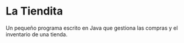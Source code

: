 # La Tiendita
Un pequeño programa escrito en Java que gestiona las compras y el inventario de una tienda.
